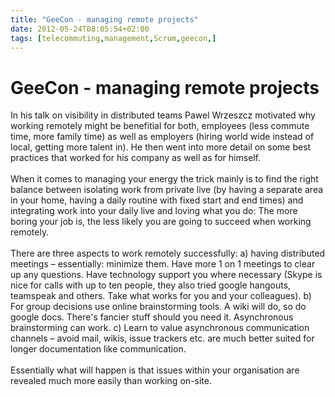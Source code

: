 ```yaml
---
title: "GeeCon - managing remote projects"
date: 2012-05-24T08:05:54+02:00
tags: [telecommuting,management,Scrum,geecon,]
---
```


# GeeCon - managing remote projects


In his talk on visibility in distributed teams Pawel Wrzeszcz motivated why working remotely might be benefitial for 
both, employees (less commute time, more family time) as well as employers (hiring world wide instead of local, getting 
more talent in). He then went into more detail on some best practices that worked for his company as well as for 
himself.<br><br>When it comes to managing your energy the trick mainly is to find the right balance between isolating 
work from private live (by having a separate area in your home, having a daily routine with fixed start and end times) 
and integrating work into your daily live and loving what you do: The more boring your job is, the less likely you are 
going to succeed when working remotely.<br><br>There are three aspects to work remotely successfully: a) having 
distributed meetings – essentially: minimize them. Have more 1 on 1 meetings to clear up any questions. Have technology 
support you where necessary (Skype is nice for calls with up to ten people, they also tried google hangouts, teamspeak 
and others. Take what works for you and your colleagues). b) For group decisions use online brainstorming tools. A wiki 
will do, so do google docs. There's fancier stuff should you need it. Asynchronous brainstorming can work. c) Learn to 
value asynchronous communication channels – avoid mail, wikis, issue trackers etc. are much better suited for longer 
documentation like communication.<br><br>Essentially what will happen is that issues within your organisation are 
revealed much more easily than working on-site.<br>
